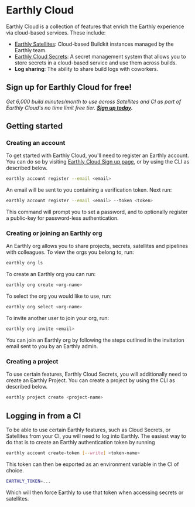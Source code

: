 # Earthly Cloud

Earthly Cloud is a collection of features that enrich the Earthly experience via cloud-based services. These include:

* [Earthly Satellites](./satellites.md): Cloud-based Buildkit instances managed by the Earthly team.
* [Earthly Cloud Secrets](./cloud-secrets.md): A secret management system that allows you to store secrets in a cloud-based service and use them across builds.
* **Log sharing**: The ability to share build logs with coworkers.

## Sign up for Earthly Cloud for free!

*Get 6,000 build minutes/month to use across Satellites and CI as part of Earthly Cloud's no time limit free tier.* ***[Sign up today](https://cloud.earthly.dev/login).***

## Getting started

### Creating an account

To get started with Earthly Cloud, you'll need to register an Earthly account. You can do so by visiting [Earthly Cloud Sign up page](https://cloud.earthly.dev/login), or by using the CLI as described below.

```bash
earthly account register --email <email>
```

An email will be sent to you containing a verification token. Next run:

```bash
earthly account register --email <email> --token <token>
```

This command will prompt you to set a password, and to optionally register a public-key for password-less authentication.

### Creating or joining an Earthly org

An Earthly org allows you to share projects, secrets, satellites and pipelines with colleagues. To view the orgs you belong to, run:

```bash
earthly org ls
```

To create an Earthly org you can run:

```bash
earthly org create <org-name>
```

To select the org you would like to use, run:

```bash
earthly org select <org-name>
```

To invite another user to join your org, run:

```bash
earthly org invite <email>
```

You can join an Earthly org by following the steps outlined in the invitation email sent to you by an Earthly admin.

### Creating a project

To use certain features, Earthly Cloud Secrets, you will additionally need to create an Earthly Project. You can create a project by using the CLI as described below.

```bash
earthly project create <project-name>
```

## Logging in from a CI

To be able to use certain Earthly features, such as Cloud Secrets, or Satellites from your CI, you will need to log into Earthly. The easiest way to do that is to create an Earthly authentication token by running

```bash
earthly account create-token [--write] <token-name>
```

This token can then be exported as an environment variable in the CI of choice.

```bash
EARTHLY_TOKEN=...
```

Which will then force Earthly to use that token when accessing secrets or satellites.
